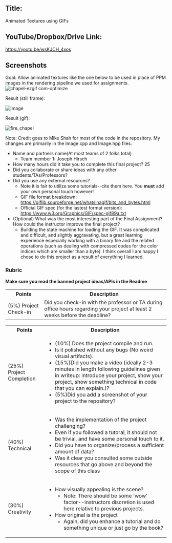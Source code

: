 ## Title: 

Animated Textures using GIFs

## YouTube/Dropbox/Drive Link: 

https://youtu.be/wsKJCH_4xos

## Screenshots

Goal: Allow animated textures like the one below to be used in place of PPM images in the rendering pipeline we used for assignments.
![chapel-ezgif com-optimize](https://github.com/user-attachments/assets/6e7c0dc5-cd10-4083-b548-f6d4b2bc3b17)

Result (still frame):

![image](https://github.com/user-attachments/assets/5e795b65-f8fb-4525-97f8-6f0905f25f67)

Result (gif):

![fire_chapel](https://github.com/user-attachments/assets/0ed8a3ff-c519-45e8-8d3b-a272e604a449)


Note: Credit goes to Mike Shah for most of the code in the repository. My changes are primarily in the Image.cpp and Image.hpp files.

* Name and partners name(At most teams of 2 folks total)
  * Team member 1: Joseph Hirsch
* How many hours did it take you to complete this final project? 25
* Did you collaborate or share ideas with any other students/TAs/Professors?
* Did you use any external resources? 
  * Note it is fair to utilize some tutorials--cite them here. You **must** add your own personal touch however!
  * GIF file format breakdown: https://giflib.sourceforge.net/whatsinagif/bits_and_bytes.html
  * Official GIF spec (for the lastest format version): https://www.w3.org/Graphics/GIF/spec-gif89a.txt
 * (Optional) What was the most interesting part of the Final Assignment? How could the instructor improve the final project?
   * Building the state machine for loading the GIF. It was complicated and difficult, and slightly aggravating, but a great learning experience especially working with a binary file and the related operations (such as dealing with compressed codes for the color indices which are smaller than a byte). I think overall I am happy I chose to do this project as a result of everything I learned.

### Rubric

**Make sure you read the banned project ideas/APIs in the Readme**

<table>
  <tbody>
    <tr>
      <th>Points</th>
      <th align="center">Description</th>
    </tr>
    <tr>
      <td>(5%) Project Check-in</td>
     <td align="left">Did you check-in with the professor or TA during office hours regarding your project at least 2 weeks before the deadline?</td>
    </tr>
  </tbody>
</table>


<table>
  <tbody>
    <tr>
      <th>Points</th>
      <th align="center">Description</th>
    </tr>
    <tr>
      <td>(25%) Project Completion</td>
     <td align="left"><ul><li>(10%) Does the project compile and run.</li><li>Is it polished without any bugs (No weird visual artifacts).</li><li>(15%)Did you make a video (ideally 2-3 minutes in length following guidelines given in writeup: introduce your project, show your project, show something technical in code that you can explain.)?</li><li>(5%)Did you add a screenshot of your project to the repository?</li></ul></td>
    </tr>
    <tr>
      <td>(40%) Technical</td>
      <td align="left"><ul><li>Was the implementation of the project challenging?</li><li>Even if you followed a tutoral, it should not be trivial, and have some personal touch to it.</li><li>Did you have to organize/process a sufficient amount of data?</li><li>Was it clear you consulted some outside resources that go above and beyond the scope of this class</li></ul></td>
    </tr>
    <tr>
      <td>(30%) Creativity</td>
      <td align="left"><ul><li>How visually appealing is the scene?<ul><li>Note: There should be some 'wow' factor--instructors discretion is used here relative to previous projects.</li></ul></li><li>How original is the project<ul><li>Again, did you enhance a tutorial and do something unique or just go by the book?</li></ul></li></ul></td>
    </tr>
  </tbody>
</table>

